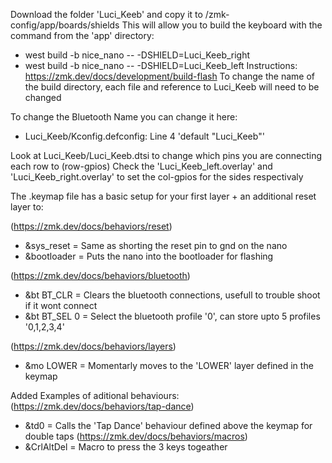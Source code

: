 Download the folder 'Luci_Keeb' and copy it to /zmk-config/app/boards/shields
This will allow you to build the keyboard with the command from the 'app' directory:
 - west build -b nice_nano -- -DSHIELD=Luci_Keeb_right
 - west build -b nice_nano -- -DSHIELD=Luci_Keeb_left
Instructions: https://zmk.dev/docs/development/build-flash
To change the name of the build directory, each file and reference to Luci_Keeb will need to be changed



To change the Bluetooth Name you can change it here:
 - Luci_Keeb/Kconfig.defconfig: Line 4 'default "Luci_Keeb"'



Look at Luci_Keeb/Luci_Keeb.dtsi to change which pins you are connecting each row to (row-gpios)
Check the 'Luci_Keeb_left.overlay' and 'Luci_Keeb_right.overlay' to set the col-gpios for the sides respectivaly



The .keymap file has a basic setup for your first layer + an additional reset layer to:

(https://zmk.dev/docs/behaviors/reset)
 - &sys_reset = Same as shorting the reset pin to gnd on the nano
 - &bootloader = Puts the nano into the bootloader for flashing

(https://zmk.dev/docs/behaviors/bluetooth)
 - &bt BT_CLR = Clears the bluetooth connections, usefull to trouble shoot if it wont connect
 - &bt BT_SEL 0 = Select the bluetooth profile '0', can store upto 5 profiles '0,1,2,3,4'

(https://zmk.dev/docs/behaviors/layers)
 - &mo LOWER = Momentarly moves to the 'LOWER' layer defined in the keymap



Added Examples of aditional behaviours:
(https://zmk.dev/docs/behaviors/tap-dance)
 - &td0 = Calls the 'Tap Dance' behaviour defined above the keymap for double taps
(https://zmk.dev/docs/behaviors/macros)
 - &CrlAltDel = Macro to press the 3 keys togeather
